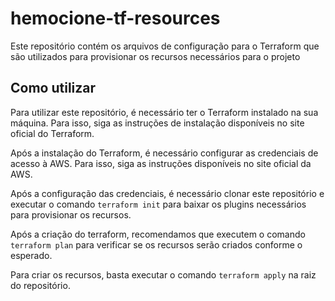 # hemocione-tf-resources

Este repositório contém os arquivos de configuração para o Terraform que são utilizados para provisionar os recursos necessários para o projeto 

## Como utilizar

Para utilizar este repositório, é necessário ter o Terraform instalado na sua máquina. Para isso, siga as instruções de instalação disponíveis no site oficial do Terraform.

Após a instalação do Terraform, é necessário configurar as credenciais de acesso à AWS. Para isso, siga as instruções disponíveis no site oficial da AWS.

Após a configuração das credenciais, é necessário clonar este repositório e executar o comando `terraform init` para baixar os plugins necessários para provisionar os recursos.

Após a criação do terraform, recomendamos que executem o comando `terraform plan` para verificar se os recursos serão criados conforme o esperado.

Para criar os recursos, basta executar o comando `terraform apply` na raiz do repositório.

